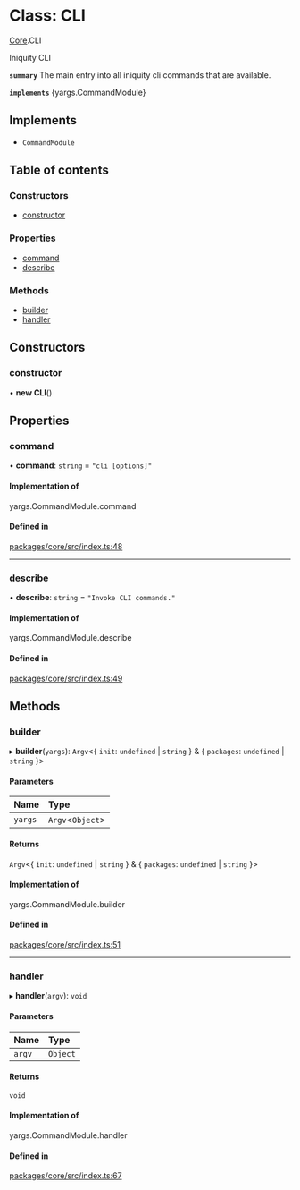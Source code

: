 # Class: CLI

[Core](../modules/Core.md).CLI

Iniquity CLI

**`summary`** The main entry into all iniquity cli commands that are available.

**`implements`** {yargs.CommandModule}

## Implements

- `CommandModule`

## Table of contents

### Constructors

- [constructor](Core.CLI.md#constructor)

### Properties

- [command](Core.CLI.md#command)
- [describe](Core.CLI.md#describe)

### Methods

- [builder](Core.CLI.md#builder)
- [handler](Core.CLI.md#handler)

## Constructors

### constructor

• **new CLI**()

## Properties

### command

• **command**: `string` = `"cli [options]"`

#### Implementation of

yargs.CommandModule.command

#### Defined in

[packages/core/src/index.ts:48](https://github.com/iniquitybbs/iniquity/blob/3ed1cb9/packages/core/src/index.ts#L48)

___

### describe

• **describe**: `string` = `"Invoke CLI commands."`

#### Implementation of

yargs.CommandModule.describe

#### Defined in

[packages/core/src/index.ts:49](https://github.com/iniquitybbs/iniquity/blob/3ed1cb9/packages/core/src/index.ts#L49)

## Methods

### builder

▸ **builder**(`yargs`): `Argv`<{ `init`: `undefined` \| `string`  } & { `packages`: `undefined` \| `string`  }\>

#### Parameters

| Name | Type |
| :------ | :------ |
| `yargs` | `Argv`<`Object`\> |

#### Returns

`Argv`<{ `init`: `undefined` \| `string`  } & { `packages`: `undefined` \| `string`  }\>

#### Implementation of

yargs.CommandModule.builder

#### Defined in

[packages/core/src/index.ts:51](https://github.com/iniquitybbs/iniquity/blob/3ed1cb9/packages/core/src/index.ts#L51)

___

### handler

▸ **handler**(`argv`): `void`

#### Parameters

| Name | Type |
| :------ | :------ |
| `argv` | `Object` |

#### Returns

`void`

#### Implementation of

yargs.CommandModule.handler

#### Defined in

[packages/core/src/index.ts:67](https://github.com/iniquitybbs/iniquity/blob/3ed1cb9/packages/core/src/index.ts#L67)
